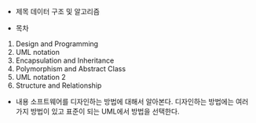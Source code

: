 - 제목
데이터 구조 및 알고리즘

- 목차
1. Design and Programming 
2. UML notation 
3. Encapsulation and Inheritance 
4. Polymorphism and Abstract Class 
5. UML notation 2 
6. Structure and Relationship

- 내용
소프트웨어를 디자인하는 방법에 대해서 알아본다.
디자인하는 방법에는 여러가지 방법이 있고
표준이 되는 UML에서 방법을 선택한다.